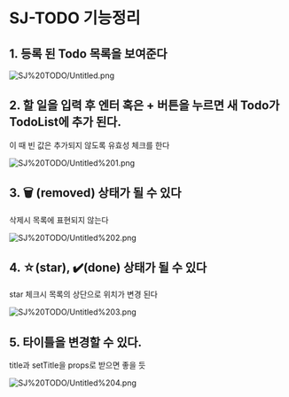 # SJ-TODO 기능정리

## 1. 등록 된 Todo 목록을 보여준다

![SJ%20TODO/Untitled.png](https://s3.us-west-2.amazonaws.com/secure.notion-static.com/aabc4169-6571-4756-a4cc-c9aa3171ea8e/Untitled.png?X-Amz-Algorithm=AWS4-HMAC-SHA256&X-Amz-Credential=AKIAT73L2G45O3KS52Y5%2F20200416%2Fus-west-2%2Fs3%2Faws4_request&X-Amz-Date=20200416T121059Z&X-Amz-Expires=86400&X-Amz-Signature=4f527b174aaff6c609d46f2d24ad54df16b06bd0a134feba05a8b63b63c00da2&X-Amz-SignedHeaders=host&response-content-disposition=filename%20%3D%22Untitled.png%22)

## 2. 할 일을 입력 후 엔터 혹은 + 버튼을 누르면 새 Todo가 TodoList에 추가 된다.

이 때 빈 값은 추가되지 않도록 유효성 체크를 한다

![SJ%20TODO/Untitled%201.png](https://s3.us-west-2.amazonaws.com/secure.notion-static.com/6f84cd6a-79c9-4480-8095-c87171360774/Untitled.png?X-Amz-Algorithm=AWS4-HMAC-SHA256&X-Amz-Credential=AKIAT73L2G45O3KS52Y5%2F20200416%2Fus-west-2%2Fs3%2Faws4_request&X-Amz-Date=20200416T121143Z&X-Amz-Expires=86400&X-Amz-Signature=42a6868054118b8acb63174eb6547a2692deec15ccc32d310e2db08c087f2bde&X-Amz-SignedHeaders=host&response-content-disposition=filename%20%3D%22Untitled.png%22)

## 3. 🗑 (removed) 상태가 될 수 있다

삭제시 목록에 표현되지 않는다

![SJ%20TODO/Untitled%202.png](https://s3.us-west-2.amazonaws.com/secure.notion-static.com/61a94be6-6378-42d6-bf41-36e4e803e925/Untitled.png?X-Amz-Algorithm=AWS4-HMAC-SHA256&X-Amz-Credential=AKIAT73L2G45O3KS52Y5%2F20200416%2Fus-west-2%2Fs3%2Faws4_request&X-Amz-Date=20200416T121211Z&X-Amz-Expires=86400&X-Amz-Signature=a6303faef889d47fd31c2a604a9f396032cf4fb71fd489deef75b28a0732760a&X-Amz-SignedHeaders=host&response-content-disposition=filename%20%3D%22Untitled.png%22)

## 4. ☆(star), ✔️(done) 상태가 될 수 있다

star 체크시 목록의 상단으로 위치가 변경 된다

![SJ%20TODO/Untitled%203.png](https://s3.us-west-2.amazonaws.com/secure.notion-static.com/df28b62a-8c7d-4614-a761-34426b2693b8/Untitled.png?X-Amz-Algorithm=AWS4-HMAC-SHA256&X-Amz-Credential=AKIAT73L2G45O3KS52Y5%2F20200416%2Fus-west-2%2Fs3%2Faws4_request&X-Amz-Date=20200416T121225Z&X-Amz-Expires=86400&X-Amz-Signature=980adb0deefb8c71e24dc1fad4fb4ca0af9b37710a0eef8447b03835f1719fd1&X-Amz-SignedHeaders=host&response-content-disposition=filename%20%3D%22Untitled.png%22)

## 5. 타이틀을 변경할 수 있다.

title과 setTitle을 props로 받으면 좋을 듯

![SJ%20TODO/Untitled%204.png](https://s3.us-west-2.amazonaws.com/secure.notion-static.com/63e9c23e-294d-49a3-a5b2-a05a5ef52ac8/Untitled.png?X-Amz-Algorithm=AWS4-HMAC-SHA256&X-Amz-Credential=AKIAT73L2G45O3KS52Y5%2F20200416%2Fus-west-2%2Fs3%2Faws4_request&X-Amz-Date=20200416T121240Z&X-Amz-Expires=86400&X-Amz-Signature=a4a65dad986c433948ed2be727cf0bd10e3f13f52187e66a14538a12c10a74b7&X-Amz-SignedHeaders=host&response-content-disposition=filename%20%3D%22Untitled.png%22)
